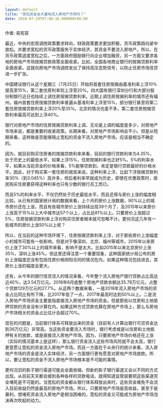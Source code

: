 ```yaml
---
layout: default
title: "宽松资金会大量地流入房地产市场吗？"
date: 2018-07-29T07:40:16.000000+08:00
---
```


作者: 易宪容

最近，中央的宏观调控政策要求转向，财政政策要求更加积极，货币政策趋向紧中放松。并要求宽松的货币政策服务于实体经济，其资金不要流入房地产。所以，在货币政策适度宽松之后，一方面政府鼓励银行向企业增加融资，另一方面又要求各地的房地产市场按揭贷款政策全面收紧。比如，全国各地商业银行的按揭贷款利率全面收紧。这就向房地产市场调控发出了保持高压态势信号，以防止住房市场信贷进一步扩张。

中国建设银行从这个星期三（7月25日）开始将首套住房按揭由基准利率上浮10%提高至15%，第二套住房利率则上浮至20%。四大国有银行深圳分行和大部分股份制银行近日也陆续上调住房按揭贷款利率。近期上调住房按揭利率的城市还有福州。福州首套住房按揭贷款利率普遍从基准利率上浮至15%，部分银行甚至将第二套住房按揭贷款利率上浮20%至35%。北京的情况也差不多，第二套住房按揭贷款利率最高可达到上浮40%。

银行对房地产市场的住房按揭贷款利率上调，无论是上调的幅度是多少，对房地产市场来说，都是重要的收紧政策。长期来看，对房地产市场影响会不小。但是从短期来看，这样做是否能够阻止宽松的资金不流入房地产市场，应该是相当不确定的。

因为，就目前购买住房者的按揭贷款利率来看，目前的银行贷款利率为4.35%，处于历史上的最低水平，如果上浮15%，住房按揭利率也正好5%。5%的利率水平，如果从当前资金的价格来看，5%能够贷款到，肯定是银行贷款最好的价格水平。因此，对于购买第一套住房的居民来说，这种利率上浮，比起下浮按揭贷款利率30%（到3.045%）高许多，但后者利率早就成为历史，即使在优惠政策时，居民购买住房要获得这种利率也只有少数的银行员工而已。

而且5%的利率水平，不仅仍然处于历史最低水平，而且还得与房价上涨的幅度相比较。从已有的国家统计局的数据来看，上个月的房价上涨数据，90%以上的城市房价还在上涨，而且有些城市房价上涨持续出现39个月了，及2015年以来房价上涨高于15%以上大中城市达57个以上，占比达81%以上。只要房价上涨超过5%，住房按揭贷款利率上浮对购买住房者根本就可忽略不计。更何况这几年有一些城市的房价上涨50%以上呢？

所以，在当前的这种市场环境下，住房按揭贷款利率上浮，对于那些房价上涨幅度小的城市可能有一些影响，但是对于像深圳、北京、福州等城市，2015年以来房价上涨了30%以上的城市来看，影响不是太大。比如2015年以来北京房价上涨35%，深圳上涨45%。但这里还得注意一个重要现象，这种国家统计局公布的房价上涨幅度还没有包括住房价格阴阳合同的情况在内，如果这种情况包括进去，其房价上涨的幅度会更大。

还有，从今年的银行信贷流入的情况来看，今年整个流入房地产银行贷款占比高达近40%，达3.54万亿元。2018年6月底整个房地产贷款余额达35.78万亿元，占整个贷款129万亿元的27.7%。从这两个数据来看，一是2018年流入房地产市场的资金占比同比有所下降，比2017年低了一点，2017年最高时达到50%以上。二是流入房地产市场资金主要是指直接流入房地产市场的资金。但是那些以住房和土地抵押贷款的资金没有计算在内。如果这种方式贷款也算在房地产市场上，那么与房地产市场相关的资金占比估计会超过70%。

现在的问题是，当前银行体系可释放出来的资金（目前有人计算出银行可贷资金达到36万亿元）非常高。当这些资金要流入市场时，银行考虑或是以住房和土地抵押有关的放款，或是直接流入房地产市场。因为，只要房地产市场价格还在上涨（实际的情况基本上是这样），那么银行资金流入这些市场风险就不会太高，银行更意愿让宽松的资金流入房地产市场。而且一方面在于从央行的统计来看，流入房地产市场的资金是流入实体经济，另一方面银行更有愿意对房地产市场放款。所以，要让宽松的资金不流入房地产市场根本是不可能的事情。

更何况旧的影子银行渠道可能会全面收缩，但新的影子银行渠道又会以不同的方式出现。从目前天天都会接到各种各样的贷款电话，就得知道监管层要把这些渠道完全堵死是不可能的。当宽松的资金都从银行体系释放出来时，这些资金难免不会流入目前收益仍然是最高的房地产市场。所以，只要房地产市场是高收益，甚至于是暴利，想堵死资金流入房地产是相当困难的。宽松的资金又可能成为房地产市场泡沫再次吹起的动力。


